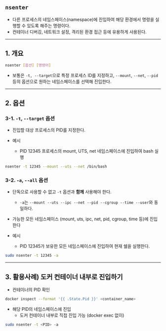
## `nsenter`
- 다른 프로세스의 네임스페이스(namespace)에 진입하여 해당 환경에서 명령을 실행할 수 있도록 해주는 명령이다.
- 컨테이너 디버깅, 네트워크 설정, 격리된 환경 접근 등에 유용하게 사용된다.


---

## 1. 개요

```bash
nsenter [옵션] [명령어]
```
- 보통은 `-t, --target`으로 특정 프로세스 ID를 지정하고, 
  `--mount`, `--net`, `--pid` 등의 옵션으로 원하는 네임스페이스를 선택해 진입한다.

---

## 2. 옵션
### 3-1. `-t`, `--target` 옵션
- 진입할 대상 프로세스의 PID를 지정한다.

- 예시
	- PID 12345 프로세스의 mount, UTS, net 네임스페이스에 진입하여 bash 실행
```bash
nsenter -t 12345 --mount --uts --net /bin/bash
```
 
### 3-2. `-a`, `--all` 옵션
- 단독으로 사용할 수 없고 `-t` 옵션과 **함께** 사용해야 한다.
	- `-a`는 `--mount --uts --ipc --net --pid --cgroup --time --user`와 동일하다.
- 가능한 모든 네임스페이스 (mount, uts, ipc, net, pid, cgroup, time 등)에 진입한다

- 예시
	- PID 12345가 보유한 모든 네임스페이스에 진입하여 현재 쉘을 실행한다.
```bash
sudo nsenter -t 12345 -a
```

---

## 3. 활용사례) 도커 컨테이너 내부로 진입하기

- 컨테이너의 PID 확인
```bash
docker inspect --format '{{ .State.Pid }}' <container_name>
```

- 해당 PID의 네임스페이스에 진입
	- 도커 컨테이너 내부로 직접 진입 가능 (docker exec 없이)
```bash
sudo nsenter -t <PID> -a
```
